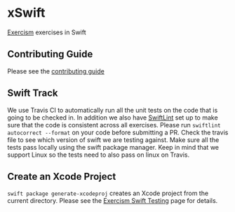 # xSwift

[Exercism](http://exercism.io) exercises in Swift

## Contributing Guide

Please see the [contributing guide](https://github.com/exercism/x-api/blob/master/CONTRIBUTING.md#the-exercise-data)

## Swift Track

We use Travis CI to automatically run all the unit tests on the code that is going to be checked in. In addition we also have [SwiftLint](https://github.com/realm/SwiftLint) set up to make sure that the code is consistent across all exercises. Please run `swiftlint autocorrect --format` on your code before submitting a PR. Check the travis file to see which version of swift we are testing against. Make sure all the tests pass locally using the swift package manager. Keep in mind that we support Linux so the tests need to also pass on linux on Travis. 

## Create an Xcode Project

`swift package generate-xcodeproj` creates an Xcode project from the current directory. Please see the [Exercism Swift Testing](https://exercism.io/tracks/swift/tests) page for details.
